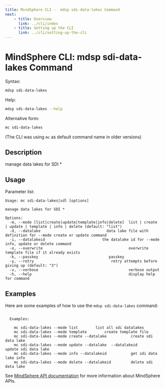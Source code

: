 ```yaml
---
title: MindSphere CLI -  mdsp sdi-data-lakes Command
next:
    - title: Overview
      link: ../cli/index
    - title: Setting up the CLI
      link: ../cli/setting-up-the-cli
---
```


# MindSphere CLI: mdsp sdi-data-lakes Command

Syntax:

```bash
mdsp sdi-data-lakes
```

Help:

```bash
mdsp sdi-data-lakes --help
```

Alternative form:

```bash
mc sdi-data-lakes
```

(The CLI was using `mc` as default command name in older versions)

## Description

manage data lakes for SDI *

## Usage

Parameter list:

```text
Usage: mc sdi-data-lakes|sdl [options]

manage data lakes for SDI *

Options:
  -m, --mode [list|create|update|template|info|delete]  list | create | update | template | info | delete (default: "list")
  -d, --datalake                              data lake file with definition for --mode create or update command
  -i, --datalakeid                          the datalake id for --mode info, update or delete command
  -o, --overwrite                                       overwrite template file if it already exists
  -k, --passkey                                passkey
  -y, --retry                                   retry attempts before giving up (default: "3")
  -v, --verbose                                         verbose output
  -h, --help                                            display help for command

```

## Examples

Here are some examples of how to use the `mdsp sdi-data-lakes` command:

```text

  Examples:

    mc sdi-data-lakes --mode list 		 list all sdi datalakes
    mc sdi-data-lakes --mode template 		 create template file
    mc sdi-data-lakes --mode create --datalake  		 create sdi data lake
    mc sdi-data-lakes --mode update --datalake  --datalakeid                                                                                		 update sdi data lake
    mc sdi-data-lakes --mode info --datalakeid    		 get sdi data lake info
    mc sdi-data-lakes --mode delete --datalakeid  		 delete sdi data lake

```

See [MindSphere API documentation](https://documentation.mindsphere.io/MindSphere/apis/index.html) for more information about MindSphere APIs.
